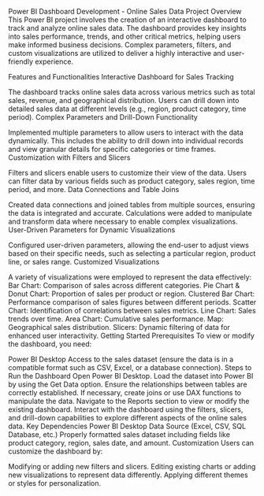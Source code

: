 Power BI Dashboard Development - Online Sales Data
Project Overview
This Power BI project involves the creation of an interactive dashboard to track and analyze online sales data. The dashboard provides key insights into sales performance, trends, and other critical metrics, helping users make informed business decisions. Complex parameters, filters, and custom visualizations are utilized to deliver a highly interactive and user-friendly experience.

Features and Functionalities
Interactive Dashboard for Sales Tracking

The dashboard tracks online sales data across various metrics such as total sales, revenue, and geographical distribution. Users can drill down into detailed sales data at different levels (e.g., region, product category, time period).
Complex Parameters and Drill-Down Functionality

Implemented multiple parameters to allow users to interact with the data dynamically. This includes the ability to drill down into individual records and view granular details for specific categories or time frames.
Customization with Filters and Slicers

Filters and slicers enable users to customize their view of the data. Users can filter data by various fields such as product category, sales region, time period, and more.
Data Connections and Table Joins

Created data connections and joined tables from multiple sources, ensuring the data is integrated and accurate. Calculations were added to manipulate and transform data where necessary to enable complex visualizations.
User-Driven Parameters for Dynamic Visualizations

Configured user-driven parameters, allowing the end-user to adjust views based on their specific needs, such as selecting a particular region, product line, or sales range.
Customized Visualizations

A variety of visualizations were employed to represent the data effectively:
Bar Chart: Comparison of sales across different categories.
Pie Chart & Donut Chart: Proportion of sales per product or region.
Clustered Bar Chart: Performance comparison of sales figures between different periods.
Scatter Chart: Identification of correlations between sales metrics.
Line Chart: Sales trends over time.
Area Chart: Cumulative sales performance.
Map: Geographical sales distribution.
Slicers: Dynamic filtering of data for enhanced user interactivity.
Getting Started
Prerequisites
To view or modify the dashboard, you need:

Power BI Desktop
Access to the sales dataset (ensure the data is in a compatible format such as CSV, Excel, or a database connection).
Steps to Run the Dashboard
Open Power BI Desktop.
Load the dataset into Power BI by using the Get Data option.
Ensure the relationships between tables are correctly established. If necessary, create joins or use DAX functions to manipulate the data.
Navigate to the Reports section to view or modify the existing dashboard.
Interact with the dashboard using the filters, slicers, and drill-down capabilities to explore different aspects of the online sales data.
Key Dependencies
Power BI Desktop
Data Source (Excel, CSV, SQL Database, etc.)
Properly formatted sales dataset including fields like product category, region, sales date, and amount.
Customization
Users can customize the dashboard by:

Modifying or adding new filters and slicers.
Editing existing charts or adding new visualizations to represent data differently.
Applying different themes or styles for personalization.
